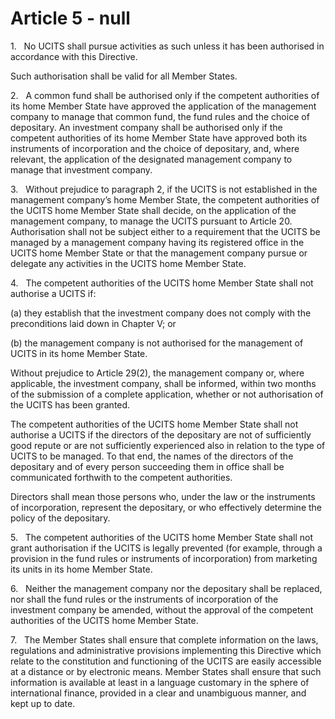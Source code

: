 # Article 5 - null


1.   No UCITS shall pursue activities as such unless it has been authorised in accordance with this Directive.

Such authorisation shall be valid for all Member States.

2.   A common fund shall be authorised only if the competent authorities of its home Member State have approved the application of the management company to manage that common fund, the fund rules and the choice of depositary. An investment company shall be authorised only if the competent authorities of its home Member State have approved both its instruments of incorporation and the choice of depositary, and, where relevant, the application of the designated management company to manage that investment company.

3.   Without prejudice to paragraph 2, if the UCITS is not established in the management company’s home Member State, the competent authorities of the UCITS home Member State shall decide, on the application of the management company, to manage the UCITS pursuant to Article 20. Authorisation shall not be subject either to a requirement that the UCITS be managed by a management company having its registered office in the UCITS home Member State or that the management company pursue or delegate any activities in the UCITS home Member State.

4.   The competent authorities of the UCITS home Member State shall not authorise a UCITS if:

(a) they establish that the investment company does not comply with the preconditions laid down in Chapter V; or

(b) the management company is not authorised for the management of UCITS in its home Member State.

Without prejudice to Article 29(2), the management company or, where applicable, the investment company, shall be informed, within two months of the submission of a complete application, whether or not authorisation of the UCITS has been granted.

The competent authorities of the UCITS home Member State shall not authorise a UCITS if the directors of the depositary are not of sufficiently good repute or are not sufficiently experienced also in relation to the type of UCITS to be managed. To that end, the names of the directors of the depositary and of every person succeeding them in office shall be communicated forthwith to the competent authorities.

Directors shall mean those persons who, under the law or the instruments of incorporation, represent the depositary, or who effectively determine the policy of the depositary.

5.   The competent authorities of the UCITS home Member State shall not grant authorisation if the UCITS is legally prevented (for example, through a provision in the fund rules or instruments of incorporation) from marketing its units in its home Member State.

6.   Neither the management company nor the depositary shall be replaced, nor shall the fund rules or the instruments of incorporation of the investment company be amended, without the approval of the competent authorities of the UCITS home Member State.

7.   The Member States shall ensure that complete information on the laws, regulations and administrative provisions implementing this Directive which relate to the constitution and functioning of the UCITS are easily accessible at a distance or by electronic means. Member States shall ensure that such information is available at least in a language customary in the sphere of international finance, provided in a clear and unambiguous manner, and kept up to date.
